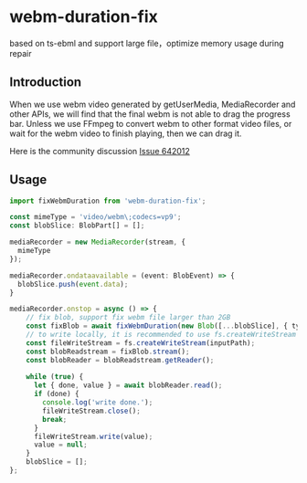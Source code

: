 # webm-duration-fix
based on ts-ebml and support large file，optimize memory usage during repair

## Introduction
When we use webm video generated by getUserMedia, MediaRecorder and other APIs, we will find that the final webm is not able to drag the progress bar. Unless we use FFmpeg to convert webm to other format video files, or wait for the webm video to finish playing, then we can drag it.

Here is the community discussion [Issue 642012](https://bugs.chromium.org/p/chromium/issues/detail?id=642012)

## Usage

```typescript
import fixWebmDuration from 'webm-duration-fix';

const mimeType = 'video/webm\;codecs=vp9';
const blobSlice: BlobPart[] = [];

mediaRecorder = new MediaRecorder(stream, {
  mimeType
});

mediaRecorder.ondataavailable = (event: BlobEvent) => {
  blobSlice.push(event.data);
}

mediaRecorder.onstop = async () => {  
    // fix blob, support fix webm file larger than 2GB
    const fixBlob = await fixWebmDuration(new Blob([...blobSlice], { type: mimeType }));
    // to write locally, it is recommended to use fs.createWriteStream to reduce memory usage
    const fileWriteStream = fs.createWriteStream(inputPath);
    const blobReadstream = fixBlob.stream();
    const blobReader = blobReadstream.getReader();
  
    while (true) {
      let { done, value } = await blobReader.read();
      if (done) {
        console.log('write done.');
        fileWriteStream.close();
        break;
      }
      fileWriteStream.write(value);
      value = null;
    }
    blobSlice = [];
};
```